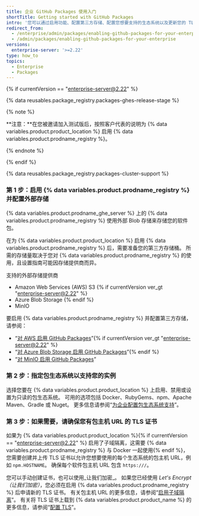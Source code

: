 ```yaml
---
title: 企业 GitHub Packages 使用入门
shortTitle: Getting started with GitHub Packages
intro: '您可以通过启用功能、配置第三方存储、配置您想要支持的生态系统以及更新您的 TLS 证书，开始在 {% data variables.product.product_location %} 上使用 {% data variables.product.prodname_registry %}。'
redirect_from:
  - /enterprise/admin/packages/enabling-github-packages-for-your-enterprise
  - /admin/packages/enabling-github-packages-for-your-enterprise
versions:
  enterprise-server: '>=2.22'
type: how_to
topics:
  - Enterprise
  - Packages
---
```


{% if currentVersion == "enterprise-server@2.22" %}

{% data reusables.package_registry.packages-ghes-release-stage %}

{% note %}

**注意：**在您被邀请加入测试版后，按照客户代表的说明为 {% data variables.product.product_location %} 启用 {% data variables.product.prodname_registry %}。

{% endnote %}

{% endif %}

{% data reusables.package_registry.packages-cluster-support %}

### 第 1 步：启用 {% data variables.product.prodname_registry %} 并配置外部存储

{% data variables.product.prodname_ghe_server %} 上的 {% data variables.product.prodname_registry %} 使用外部 Blob 存储来存储您的软件包。

在为 {% data variables.product.product_location %} 启用 {% data variables.product.prodname_registry %} 后，需要准备您的第三方存储桶。 所需的存储量取决于您对 {% data variables.product.prodname_registry %} 的使用，且设置指南可能因存储提供商而异。

支持的外部存储提供商
- Amazon Web Services (AWS) S3 {% if currentVersion ver_gt "enterprise-server@2.22" %}
- Azure Blob Storage {% endif %}
- MinIO

要启用 {% data variables.product.prodname_registry %} 并配置第三方存储，请参阅：
  - “[对 AWS 启用 GitHub Packages](/admin/packages/enabling-github-packages-with-aws)”{% if currentVersion ver_gt "enterprise-server@2.22" %}
  - “[对 Azure Blob Storage 启用 GitHub Packages](/admin/packages/enabling-github-packages-with-azure-blob-storage)”{% endif %}
  - “[对 MinIO 启用 GitHub Packages](/admin/packages/enabling-github-packages-with-minio)”

### 第 2 步：指定包生态系统以支持您的实例

选择您要在 {% data variables.product.product_location %} 上启用、禁用或设置为只读的包生态系统。 可用的选项包括 Docker、RubyGems、npm、Apache Maven、Gradle 或 Nuget。  更多信息请参阅“[为企业配置包生态系统支持](/enterprise/admin/packages/configuring-package-ecosystem-support-for-your-enterprise)”。

### 第 3 步：如果需要，请确保您有包主机 URL 的 TLS 证书

如果为 {% data variables.product.product_location %}{% if currentVersion == "enterprise-server@2.22" %} 启用了子域隔离，这需要 {% data variables.product.prodname_registry %} 与 Docker 一起使用{% endif %}，您需要创建并上传 TLS 证书以允许您想要使用的每个生态系统的包主机 URL，例如 `npm.HOSTNAME`。 确保每个软件包主机 URL 包含 `https:///`。

  您可以手动创建证书，也可以使用_让我们加密_。 如果您已经使用 _Let's Encrypt（让我们加密）_，您必须在启用 {% data variables.product.prodname_registry %} 后申请新的 TLS 证书。 有关包主机 URL 的更多信息，请参阅“[启用子域隔离](/enterprise/admin/configuration/enabling-subdomain-isolation)”。 有关将 TLS 证书上载到 {% data variables.product.product_name %} 的更多信息，请参阅“[配置 TLS](/enterprise/admin/configuration/configuring-tls)”。
